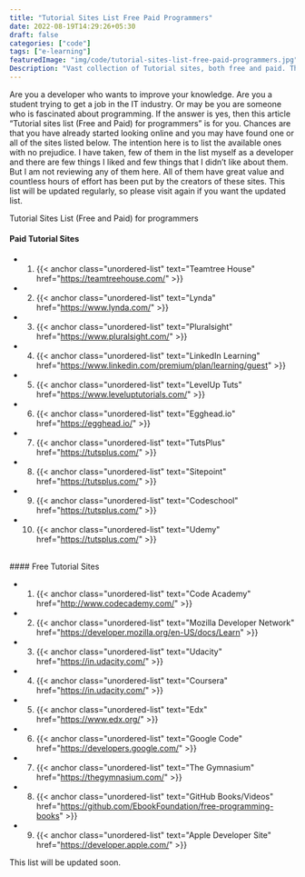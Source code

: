 ```yaml
---
title: "Tutorial Sites List Free Paid Programmers"
date: 2022-08-19T14:29:26+05:30
draft: false
categories: ["code"]
tags: ["e-learning"]
featuredImage: "img/code/tutorial-sites-list-free-paid-programmers.jpg"
Description: "Vast collection of Tutorial sites, both free and paid. These sites will make your learning experience enjoyable and fun"
---
```


Are you a developer who wants to improve your knowledge. Are you a student trying to get a job in the IT industry. Or may be you are someone who is fascinated about programming. If the answer is yes, then this article “Tutorial sites list (Free and Paid) for programmers” is for you. Chances are that you have already started looking online and you may have found one or all of the sites listed below. The intention here is to list the available ones with no prejudice. I have taken, few of them in the list myself as a developer and there are few things I liked and few things that I didn’t like about them. But I am not reviewing any of them here. All of them have great value and countless hours of effort has been put by the creators of these sites. This list will be updated regularly, so please visit again if you want the updated list.

Tutorial Sites List (Free and Paid) for programmers

####  Paid Tutorial Sites

+ 1. {{< anchor class="unordered-list" text="Teamtree House" href="https://teamtreehouse.com/" >}}
+ 2. {{< anchor class="unordered-list" text="Lynda" href="https://www.lynda.com/" >}}
+ 3. {{< anchor class="unordered-list" text="Pluralsight" href="https://www.pluralsight.com/" >}}
+ 4. {{< anchor class="unordered-list" text="LinkedIn Learning" href="https://www.linkedin.com/premium/plan/learning/guest" >}}
+ 5. {{< anchor class="unordered-list" text="LevelUp Tuts" href="https://www.leveluptutorials.com/" >}}
+ 6. {{< anchor class="unordered-list" text="Egghead.io" href="https://egghead.io/" >}}
+ 7. {{< anchor class="unordered-list" text="TutsPlus" href="https://tutsplus.com/" >}}
+ 8. {{< anchor class="unordered-list" text="Sitepoint" href="https://tutsplus.com/" >}}
+ 9. {{< anchor class="unordered-list" text="Codeschool" href="https://tutsplus.com/" >}}
+ 10. {{< anchor class="unordered-list" text="Udemy" href="https://tutsplus.com/" >}}

<br />
#### Free Tutorial Sites

+ 1. {{< anchor class="unordered-list" text="Code Academy" href="http://www.codecademy.com/" >}}
+ 2. {{< anchor class="unordered-list" text="Mozilla Developer Network" href="https://developer.mozilla.org/en-US/docs/Learn" >}}
+ 3. {{< anchor class="unordered-list" text="Udacity" href="https://in.udacity.com/" >}}
+ 4. {{< anchor class="unordered-list" text="Coursera" href="https://in.udacity.com/" >}}
+ 5. {{< anchor class="unordered-list" text="Edx" href="https://www.edx.org/" >}}
+ 6. {{< anchor class="unordered-list" text="Google Code" href="https://developers.google.com/" >}}
+ 7. {{< anchor class="unordered-list" text="The Gymnasium" href="https://thegymnasium.com/" >}}
+ 8. {{< anchor class="unordered-list" text="GitHub Books/Videos" href="https://github.com/EbookFoundation/free-programming-books" >}}
+ 9. {{< anchor class="unordered-list" text="Apple Developer Site" href="https://developer.apple.com/" >}}

This list will be updated soon.



